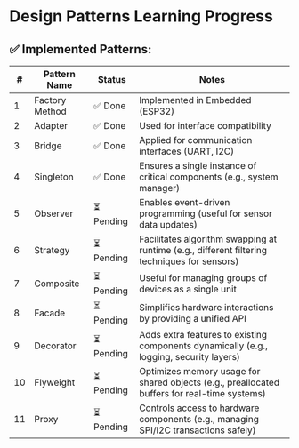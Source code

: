 # Design Patterns Learning Progress

## ✅ Implemented Patterns:
| #  | Pattern Name       | Status      | Notes |
|----|-------------------|------------|-----------------------------------------------|
| 1  | Factory Method    | ✅ Done     | Implemented in Embedded (ESP32)              |
| 2  | Adapter          | ✅ Done     | Used for interface compatibility             |
| 3  | Bridge           | ✅ Done     | Applied for communication interfaces (UART, I2C) |
| 4  | Singleton        | ✅ Done     | Ensures a single instance of critical components (e.g., system manager) |
| 5  | Observer         | ⏳ Pending   | Enables event-driven programming (useful for sensor data updates) |
| 6  | Strategy         | ⏳ Pending  | Facilitates algorithm swapping at runtime (e.g., different filtering techniques for sensors) |
| 7  | Composite        | ⏳ Pending  | Useful for managing groups of devices as a single unit |
| 8  | Facade           | ⏳ Pending  | Simplifies hardware interactions by providing a unified API |
| 9  | Decorator        | ⏳ Pending  | Adds extra features to existing components dynamically (e.g., logging, security layers) |
| 10 | Flyweight        | ⏳ Pending  | Optimizes memory usage for shared objects (e.g., preallocated buffers for real-time systems) |
| 11 | Proxy            | ⏳ Pending  | Controls access to hardware components (e.g., managing SPI/I2C transactions safely) |

